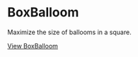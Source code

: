 # BoxBalloom
Maximize the size of ballooms in a square.

[View BoxBalloom](http://htmlpreview.github.io/?https://github.com/Raven1996/BoxBalloom/master/BoxBalloom.html)